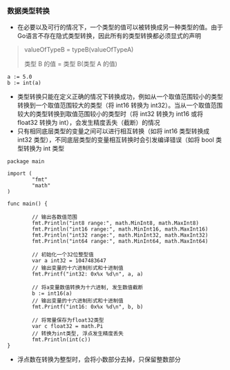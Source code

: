 ### 数据类型转换
* 在必要以及可行的情况下，一个类型的值可以被转换成另一种类型的值。由于Go语言不存在隐式类型转换，因此所有的类型转换都必须显式的声明
> valueOfTypeB = typeB(valueOfTypeA)
>
> 类型 B 的值 = 类型 B(类型 A 的值)
```
a := 5.0
b := int(a)
```
* 类型转换只能在定义正确的情况下转换成功，例如从一个取值范围较小的类型转换到一个取值范围较大的类型（将 int16 转换为 int32）。当从一个取值范围较大的类型转换到取值范围较小的类型时（将 int32 转换为 int16 或将 float32 转换为 int），会发生精度丢失（截断）的情况
* 只有相同底层类型的变量之间可以进行相互转换（如将 int16 类型转换成 int32 类型），不同底层类型的变量相互转换时会引发编译错误（如将 bool 类型转换为 int 类型
```
package main

import (
        "fmt"
        "math"
)

func main() {

        // 输出各数值范围
        fmt.Println("int8 range:", math.MinInt8, math.MaxInt8)
        fmt.Println("int16 range:", math.MinInt16, math.MaxInt16)
        fmt.Println("int32 range:", math.MinInt32, math.MaxInt32)
        fmt.Println("int64 range:", math.MinInt64, math.MaxInt64)

        // 初始化一个32位整型值
        var a int32 = 1047483647
        // 输出变量的十六进制形式和十进制值
        fmt.Printf("int32: 0x%x %d\n", a, a)

        // 将a变量数值转换为十六进制, 发生数值截断
        b := int16(a)
        // 输出变量的十六进制形式和十进制值
        fmt.Printf("int16: 0x%x %d\n", b, b)

        // 将常量保存为float32类型
        var c float32 = math.Pi
        // 转换为int类型, 浮点发生精度丢失
        fmt.Println(int(c))
}
```
* 浮点数在转换为整型时，会将小数部分去掉，只保留整数部分









